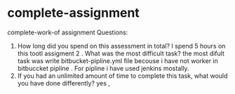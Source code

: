 # complete-assignment
complete-work-of assignment
Questions:
1. How long did you spend on this assessment in total?
I spend 5 hours on this tootl assigment
2 . What was the most difficult task?
the most difult task was write bitbucket-pipline.yml file becouse i have not worker in bitbuccket pipline .
For pipline i have used jenkins mostally.
3. If you had an unlimited amount of time to complete this task, what would you have done differently?
yes , 
